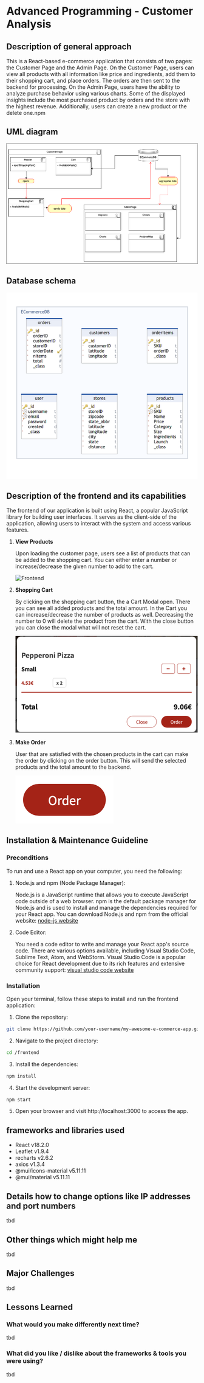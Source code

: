 # **Advanced Programming - Customer Analysis**

## **Description of general approach**

This is a React-based e-commerce application that consists of two pages: the Customer Page and the Admin Page. On the Customer Page, users can view all products with all information like price and ingredients, add them to their shopping cart, and place orders. The orders are then sent to the backend for processing. On the Admin Page, users have the ability to analyze purchase behavior using various charts. Some of the displayed insights include the most purchased product by orders and the store with the highest revenue. Additionally, users can create a new product or the delete one.npm

## **UML diagram**

![Component-Diagramm](./Komponenten-Diagramm.png)

## **Database schema**

![Database-Schema](./Database-Schema.png)

## **Description of the frontend and its capabilities**

The frontend of our application is built using React, a popular JavaScript library for building user interfaces. It serves as the client-side of the application, allowing users to interact with the system and access various features.

1. **View Products**

   Upon loading the customer page, users see a list of products that can be added to the shopping cart. You can either enter a number or increase/decrease the given number to add to the cart.

   ![Frontend](./Frontend.png)

2. **Shopping Cart**

   By clicking on the shopping cart button, the a Cart Modal open. There you can see all added products and the total amount. In the Cart you can increase/decrease the number of products as well. Decreasing the number to 0 will delete the product from the cart. With the close button you can close the modal what will not reset the cart.

   ![Shopping-Cart](./Shopping-Cart.png)

3. **Make Order**

   User that are satisfied with the chosen products in the cart can make the order by clicking on the order button. This will send the selected products and the total amount to the backend.

   ![Order](./Make-Order.png)

## **Installation & Maintenance Guideline**

### **Preconditions**

To run and use a React app on your computer, you need the following:

1. Node.js and npm (Node Package Manager):

   Node.js is a JavaScript runtime that allows you to execute JavaScript code outside of a web browser. npm is the default package manager for Node.js and is used to install and manage the dependencies required for your React app. You can download Node.js and npm from the official website: [node-js website](https://nodejs.org/)

2. Code Editor:

   You need a code editor to write and manage your React app's source code. There are various options available, including Visual Studio Code, Sublime Text, Atom, and WebStorm. Visual Studio Code is a popular choice for React development due to its rich features and extensive community support: [visual studio code website](https://code.visualstudio.com/)

### **Installation**

Open your terminal, follow these steps to install and run the frontend application:

1. Clone the repository:

```bash
git clone https://github.com/your-username/my-awesome-e-commerce-app.git
```

2. Navigate to the project directory:

```bash
cd /frontend
```

3. Install the dependencies:

```bash
npm install
```

4. Start the development server:

```bash
npm start
```

5. Open your browser and visit http://localhost:3000 to access the app.

## frameworks and libraries used

- React v18.2.0
- Leaflet v1.9.4
- recharts v2.6.2
- axios v1.3.4
- @mui/icons-material v5.11.11
- @mui/material v5.11.11

## Details how to change options like IP addresses and port numbers

tbd

## Other things which might help me

tbd

## Major Challenges

tbd

## Lessons Learned

### What would you make differently next time?

tbd

### What did you like / dislike about the frameworks & tools you were using?

tbd
